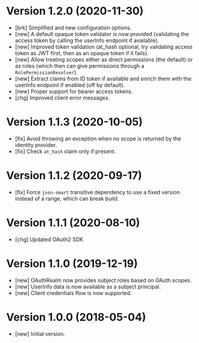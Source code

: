 # Version 1.2.0 (2020-11-30)

* [brk] Simplified and new configuration options.
* [new] A default opaque token validator is now provided (validating the access token by calling the userInfo endpoint if available). 
* [new] Improved token validation (at_hash optional, try validating access token as JWT first, then as an opaque token if it fails).
* [new] Allow treating scopes either as direct permissions (the default) or as roles (which then can give permissions through a `RolePermissionResolver`).
* [new] Extract claims from ID token if available and enrich them with the userInfo endpoint if enabled (off by default).
* [new] Proper support for bearer access tokens.
* [chg] Improved client error messages.

# Version 1.1.3 (2020-10-05)

* [fix] Avoid throwing an exception when no scope is returned by the identity provider.
* [fix] Check `at_hash` claim only if present.

# Version 1.1.2 (2020-09-17)

* [fix] Force `json-smart` transitive dependency to use a fixed version instead of a range, which can break build.

# Version 1.1.1 (2020-08-10)

* [chg] Updated OAuth2 SDK

# Version 1.1.0 (2019-12-19)

* [new] OAuthRealm now provides subject roles based on OAuth scopes.
* [new] UserInfo data is now available as a subject principal.
* [new] Client credentials flow is now supported.

# Version 1.0.0 (2018-05-04)

* [new] Initial version.
